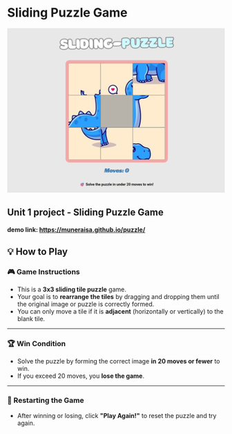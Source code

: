 # Sliding Puzzle Game

![sliding-puzzle](./images/puzzle.png)


## **Unit 1 project - Sliding Puzzle Game**

#### demo link: https://muneraisa.github.io/puzzle/

## 💡 How to Play

### 🎮 Game Instructions
- This is a **3x3 sliding tile puzzle** game.
- Your goal is to **rearrange the tiles** by dragging and dropping them until the original image or puzzle is correctly formed.
- You can only move a tile if it is **adjacent** (horizontally or vertically) to the blank tile.

---

### 🏆 Win Condition
- Solve the puzzle by forming the correct image **in 20 moves or fewer** to win.
- If you exceed 20 moves, you **lose the game**.

---

### 🔁 Restarting the Game
- After winning or losing, click **"Play Again!"** to reset the puzzle and try again.



